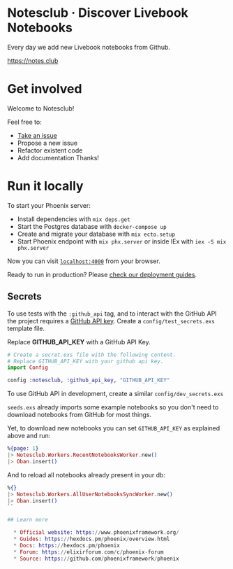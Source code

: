 # Notesclub · Discover Livebook Notebooks

Every day we add new Livebook notebooks from Github.

https://notes.club

# Get involved

Welcome to Notesclub!

Feel free to:
- [Take an issue](https://github.com/notesclub/notesclub/issues)
- Propose a new issue
- Refactor existent code
- Add documentation
Thanks!

# Run it locally

To start your Phoenix server:

  * Install dependencies with `mix deps.get`
  * Start the Postgres database with `docker-compose up`
  * Create and migrate your database with `mix ecto.setup`
  * Start Phoenix endpoint with `mix phx.server` or inside IEx with `iex -S mix phx.server`

Now you can visit [`localhost:4000`](http://localhost:4000) from your browser.

Ready to run in production? Please [check our deployment guides](https://hexdocs.pm/phoenix/deployment.html).

## Secrets

To use tests with the `:github_api` tag, and to interact with the GitHub API the project requires a [GitHub API key](https://github.com/settings/tokens/new).
Create a `config/test_secrets.exs` template file.

Replace **GITHUB_API_KEY** with a GitHub API Key.

```elixir
# Create a secret.exs file with the following content.
# Replace GITHUB_API_KEY with your github api key.
import Config

config :notesclub, :github_api_key, "GITHUB_API_KEY"
```

To use GitHub API in development, create a similar `config/dev_secrets.exs`

`seeds.exs` already imports some example notebooks so you don't need to download notebooks from GitHub for most things.

Yet, to download new notebooks you can set `GITHUB_API_KEY` as explained above and run:

```elixir
%{page: 1}
|> Notesclub.Workers.RecentNotebooksWorker.new()
|> Oban.insert()
```

And to reload all notebooks already present in your db:
```elixir
%{}
|> Notesclub.Workers.AllUserNotebooksSyncWorker.new()
|> Oban.insert()
``

## Learn more

  * Official website: https://www.phoenixframework.org/
  * Guides: https://hexdocs.pm/phoenix/overview.html
  * Docs: https://hexdocs.pm/phoenix
  * Forum: https://elixirforum.com/c/phoenix-forum
  * Source: https://github.com/phoenixframework/phoenix
